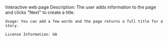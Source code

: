 Interactive web page
    Description: The user adds information to the page and clicks "Next" to create a title.

    Usage: You can add a few words and the page returns a full title for a story. 

    License Information: GA
